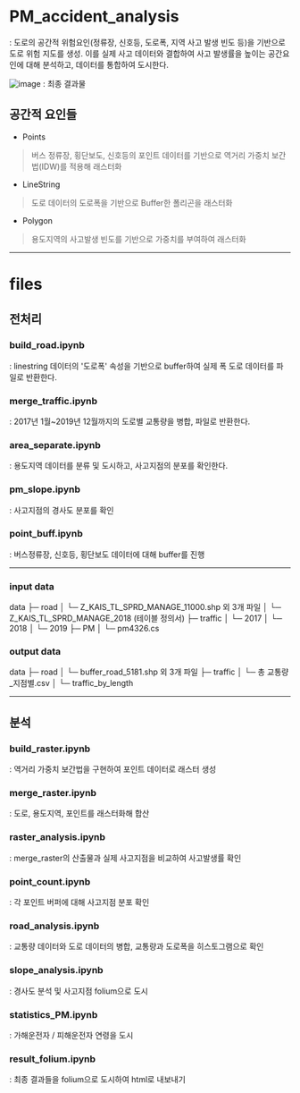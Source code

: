 # PM_accident_analysis
: 도로의 공간적 위험요인(정류장, 신호등, 도로폭, 지역 사고 발생 빈도 등)을 기반으로 도로 위험 지도를 생성. 이를 실제 사고 데이터와 결합하여 사고 발생률을 높이는 공간요인에 대해 분석하고, 데이터를 통합하여 도시한다.

![image](https://github.com/Hegale/PM_accident_analysis/assets/92227496/6eac195c-5d3a-4b6e-8894-5f2366038c7c)
: 최종 결과물


## 공간적 요인들
- Points
> 버스 정류장, 횡단보도, 신호등의 포인트 데이터를 기반으로 역거리 가중치 보간법(IDW)를 적용해 래스터화

- LineString
> 도로 데이터의 도로폭을 기반으로 Buffer한 폴리곤을 래스터화

- Polygon
> 용도지역의 사고발생 빈도를 기반으로 가중치를 부여하여 래스터화


---

# files

## 전처리

### build_road.ipynb
: linestring 데이터의 '도로폭' 속성을 기반으로 buffer하여 실제 폭 도로 데이터를 파일로 반환한다.

### merge_traffic.ipynb
: 2017년 1월~2019년 12월까지의 도로별 교통량을 병합, 파일로 반환한다.

### area_separate.ipynb
: 용도지역 데이터를 분류 및 도시하고, 사고지점의 분포를 확인한다.

### pm_slope.ipynb
: 사고지점의 경사도 분포를 확인

### point_buff.ipynb
: 버스정류장, 신호등, 횡단보도 데이터에 대해 buffer를 진행

---

### input data

data
├─ road
│  └─ Z_KAIS_TL_SPRD_MANAGE_11000.shp 외 3개 파일
│  └─ Z_KAIS_TL_SPRD_MANAGE_2018 (테이블 정의서)
├─ traffic
│  └─ 2017
│  └─ 2018
│  └─ 2019
├─ PM
│  └─ pm4326.cs

### output data

data
├─ road
│  └─ buffer_road_5181.shp 외 3개 파일
├─ traffic
│  └─ 총 교통량_지점별.csv
│  └─ traffic_by_length

---

## 분석

### build_raster.ipynb
: 역거리 가중치 보간법을 구현하여 포인트 데이터로 래스터 생성

### merge_raster.ipynb
: 도로, 용도지역, 포인트를 래스터화해 합산

### raster_analysis.ipynb
: merge_raster의 산출물과 실제 사고지점을 비교하여 사고발생률 확인

### point_count.ipynb
: 각 포인트 버퍼에 대해 사고지점 분포 확인

### road_analysis.ipynb
: 교통량 데이터와 도로 데이터의 병합, 교통량과 도로폭을 히스토그램으로 확인

### slope_analysis.ipynb
: 경사도 분석 및 사고지점 folium으로 도시

### statistics_PM.ipynb
: 가해운전자 / 피해운전자 연령을 도시

### result_folium.ipynb
: 최종 결과들을 folium으로 도시하여 html로 내보내기
